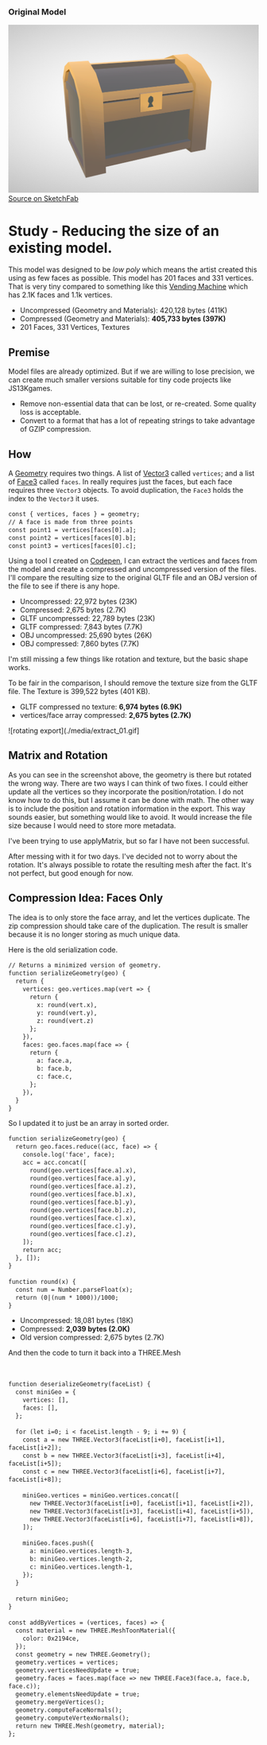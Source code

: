 ### Original Model
![original screenshot](./media/chest_original.png)
[Source on SketchFab](https://sketchfab.com/3d-models/low-poly-adventure-asset-pack-bda2fd1158df425fb703f53d926b1ec6)

# Study - Reducing the size of an existing model.

This model was designed to be *low poly* which means the artist created this using as few faces as possible. This model has 201 faces and 331 vertices. That is very tiny compared to something like this [Vending Machine](https://sketchfab.com/3d-models/vending-machine-242eaa6efeb3457a96a5086039583966) which has 2.1K faces and 1.1k vertices.

* Uncompressed  (Geometry and Materials): 420,128 bytes (411K)
* Compressed  (Geometry and Materials): **405,733 bytes (397K)**
* 201 Faces, 331 Vertices, Textures

## Premise
Model files are already optimized. But if we are willing to lose precision, we can create much smaller versions suitable for tiny code projects like JS13Kgames.

* Remove non-essential data that can be lost, or re-created. Some quality loss is acceptable.
* Convert to a format that has a lot of repeating strings to take advantage of GZIP compression.



## How

A [Geometry](https://threejs.org/docs/#api/en/core/Geometry) requires two things. A list of [Vector3](https://threejs.org/docs/#api/en/math/Vector3) called `vertices`; and a list of [Face3](https://threejs.org/docs/#api/en/core/Face3) called `faces`. In really requires just the faces, but each face requires three `Vector3` objects. To avoid duplication, the `Face3` holds the index to the `Vector3` it uses.

```
const { vertices, faces } = geometry;
// A face is made from three points
const point1 = vertices[faces[0].a];
const point2 = vertices[faces[0].b];
const point3 = vertices[faces[0].c];
```

Using a tool I created on [Codepen](https://codepen.io/ripter/full/vYYLQMY),  I can extract the vertices and faces from the model and create a compressed and uncompressed version of the files. I'll compare the resulting size to the original GLTF file and an OBJ version of the file to see if there is any hope.

* Uncompressed: 22,972 bytes (23K)
* Compressed: 2,675 bytes (2.7K)
* GLTF uncompressed: 22,789 bytes (23K)
* GLTF compressed: 7,843 bytes (7.7K)
* OBJ uncompressed: 25,690 bytes (26K)
* OBJ compressed: 7,860 bytes (7.7K)

I'm still missing a few things like rotation and texture, but the basic shape works.

To be fair in the comparison, I should remove the texture size from the GLTF file. The Texture is 399,522 bytes (401 KB).

* GLTF compressed no texture: **6,974 bytes (6.9K)**
* vertices/face array compressed: **2,675 bytes (2.7K)**

![rotating export](./media/extract_01.gif]

## Matrix and Rotation

As you can see in the screenshot above, the geometry is there but rotated the wrong way. There are two ways I can think of two fixes. I could either update all the vertices so they incorporate the position/rotation. I do not know how to do this, but I assume it can be done with math. The other way is to include the position and rotation information in the export. This way sounds easier, but something would like to avoid. It would increase the file size because I would need to store more metadata.

I've been trying to use applyMatrix, but so far I have not been successful.

After messing with it for two days. I've decided not to worry about the rotation. It's always possible to rotate the resulting mesh after the fact. It's not perfect, but good enough for now.


## Compression Idea: Faces Only

The idea is to only store the face array, and let the vertices duplicate. The zip compression should take care of the duplication. The result is smaller because it is no longer storing as much unique data.

Here is the old serialization code.

```
// Returns a minimized version of geometry.
function serializeGeometry(geo) {
  return {
    vertices: geo.vertices.map(vert => {
      return {
        x: round(vert.x),
        y: round(vert.y),
        z: round(vert.z)
      };
    }),
    faces: geo.faces.map(face => {
      return {
        a: face.a,
        b: face.b,
        c: face.c,
      };
    }),
  }
}
```



So I updated it to just be an array in sorted order.

```
function serializeGeometry(geo) {
  return geo.faces.reduce((acc, face) => {
    console.log('face', face);
    acc = acc.concat([
      round(geo.vertices[face.a].x),
      round(geo.vertices[face.a].y),
      round(geo.vertices[face.a].z),
      round(geo.vertices[face.b].x),
      round(geo.vertices[face.b].y),
      round(geo.vertices[face.b].z),
      round(geo.vertices[face.c].x),
      round(geo.vertices[face.c].y),
      round(geo.vertices[face.c].z),
    ]);
    return acc;
  }, []);
}

function round(x) {
  const num = Number.parseFloat(x);
  return (0|(num * 1000))/1000;
}
```

* Uncompressed: 18,081 bytes (18K)
* Compressed: **2,039 bytes (2.0K)**
* Old version compressed: 2,675 bytes (2.7K)


And then the code to turn it back into a THREE.Mesh
```


function deserializeGeometry(faceList) {
  const miniGeo = {
    vertices: [],
    faces: [],
  };

  for (let i=0; i < faceList.length - 9; i += 9) {
    const a = new THREE.Vector3(faceList[i+0], faceList[i+1], faceList[i+2]);
    const b = new THREE.Vector3(faceList[i+3], faceList[i+4], faceList[i+5]);
    const c = new THREE.Vector3(faceList[i+6], faceList[i+7], faceList[i+8]);

    miniGeo.vertices = miniGeo.vertices.concat([
      new THREE.Vector3(faceList[i+0], faceList[i+1], faceList[i+2]),
      new THREE.Vector3(faceList[i+3], faceList[i+4], faceList[i+5]),
      new THREE.Vector3(faceList[i+6], faceList[i+7], faceList[i+8]),
    ]);

    miniGeo.faces.push({
      a: miniGeo.vertices.length-3,
      b: miniGeo.vertices.length-2,
      c: miniGeo.vertices.length-1,
    });
  }

  return miniGeo;
}

const addByVertices = (vertices, faces) => {
  const material = new THREE.MeshToonMaterial({
    color: 0x2194ce,
  });
  const geometry = new THREE.Geometry();
  geometry.vertices = vertices;
  geometry.verticesNeedUpdate = true;
  geometry.faces = faces.map(face => new THREE.Face3(face.a, face.b, face.c));
  geometry.elementsNeedUpdate = true;
  geometry.mergeVertices();
  geometry.computeFaceNormals();
  geometry.computeVertexNormals();
  return new THREE.Mesh(geometry, material);
};

```
